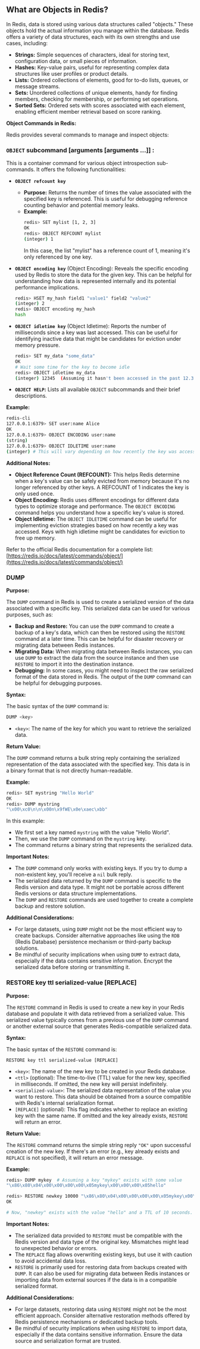 ## What are Objects in Redis?

In Redis, data is stored using various data structures called "objects." These objects hold the actual information you manage within the database. Redis offers a variety of data structures, each with its own strengths and use cases, including:

- **Strings:** Simple sequences of characters, ideal for storing text, configuration data, or small pieces of information.
- **Hashes:** Key-value pairs, useful for representing complex data structures like user profiles or product details.
- **Lists:** Ordered collections of elements, good for to-do lists, queues, or message streams.
- **Sets:** Unordered collections of unique elements, handy for finding members, checking for membership, or performing set operations.
- **Sorted Sets:** Ordered sets with scores associated with each element, enabling efficient member retrieval based on score ranking.

**Object Commands in Redis:**

Redis provides several commands to manage and inspect objects:

### **`OBJECT` subcommand [arguments [arguments ...]] :** 
This is a container command for various object introspection sub-commands. It offers the following functionalities:
- **`OBJECT refcount key`**
   - **Purpose:** Returns the number of times the value associated with the specified key is referenced. This is useful for debugging reference counting behavior and potential memory leaks.
   - **Example:**
     ```bash
     redis> SET mylist [1, 2, 3]
     OK
     redis> OBJECT REFCOUNT mylist
     (integer) 1
     ```
     In this case, the list "mylist" has a reference count of 1, meaning it's only referenced by one key.

- **`OBJECT encoding key`** (Object Encoding): Reveals the specific encoding used by Redis to store the data for the given key. This can be helpful for understanding how data is represented internally and its potential performance implications.

  ```bash
  redis> HSET my_hash field1 "value1" field2 "value2"
  (integer) 2
  redis> OBJECT encoding my_hash
  hash
  ```

- **`OBJECT idletime key`** (Object Idletime): Reports the number of milliseconds since a key was last accessed. This can be useful for identifying inactive data that might be candidates for eviction under memory pressure.

  ```bash
  redis> SET my_data "some_data"
  OK
  # Wait some time for the key to become idle
  redis> OBJECT idletime my_data
  (integer) 12345  (Assuming it hasn't been accessed in the past 12.345 seconds)
  ```

- **`OBJECT HELP`:** Lists all available `OBJECT` subcommands and their brief descriptions.


**Example:**

```bash
redis-cli
127.0.0.1:6379> SET user:name Alice
OK
127.0.0.1:6379> OBJECT ENCODING user:name
(string)
127.0.0.1:6379> OBJECT IDLETIME user:name
(integer) # This will vary depending on how recently the key was accessed
```

**Additional Notes:**

- **Object Reference Count (REFCOUNT):** This helps Redis determine when a key's value can be safely evicted from memory because it's no longer referenced by other keys. A REFCOUNT of 1 indicates the key is only used once.
- **Object Encoding:** Redis uses different encodings for different data types to optimize storage and performance. The `OBJECT ENCODING` command helps you understand how a specific key's value is stored.
- **Object Idletime:** The `OBJECT IDLETIME` command can be useful for implementing eviction strategies based on how recently a key was accessed. Keys with high idletime might be candidates for eviction to free up memory.

Refer to the official Redis documentation for a complete list: [https://redis.io/docs/latest/commands/object/](https://redis.io/docs/latest/commands/object/)


### DUMP <keys>
**Purpose:**

The `DUMP` command in Redis is used to create a serialized version of the data associated with a specific key. This serialized data can be used for various purposes, such as:

- **Backup and Restore:** You can use the `DUMP` command to create a backup of a key's data, which can then be restored using the `RESTORE` command at a later time. This can be helpful for disaster recovery or migrating data between Redis instances.
- **Migrating Data:** When migrating data between Redis instances, you can use `DUMP` to extract the data from the source instance and then use `RESTORE` to import it into the destination instance.
- **Debugging:** In some cases, you might need to inspect the raw serialized format of the data stored in Redis. The output of the `DUMP` command can be helpful for debugging purposes.

**Syntax:**

The basic syntax of the `DUMP` command is:

```bash
DUMP <key>
```

- `<key>`: The name of the key for which you want to retrieve the serialized data.

**Return Value:**

The `DUMP` command returns a bulk string reply containing the serialized representation of the data associated with the specified key. This data is in a binary format that is not directly human-readable.

**Example:**

```bash
redis> SET mystring "Hello World"
OK
redis> DUMP mystring
"\x00\xc0\n\n\x00n\x9fWE\x0e\xaec\xbb"
```

In this example:

- We first set a key named `mystring` with the value "Hello World".
- Then, we use the `DUMP` command on the `mystring` key.
- The command returns a binary string that represents the serialized data.

**Important Notes:**

- The `DUMP` command only works with existing keys. If you try to dump a non-existent key, you'll receive a `nil` bulk reply.
- The serialized data returned by the `DUMP` command is specific to the Redis version and data type. It might not be portable across different Redis versions or data structure implementations.
- The `DUMP` and `RESTORE` commands are used together to create a complete backup and restore solution.

**Additional Considerations:**

- For large datasets, using `DUMP` might not be the most efficient way to create backups. Consider alternative approaches like using the `RDB` (Redis Database) persistence mechanism or third-party backup solutions.
- Be mindful of security implications when using `DUMP` to extract data, especially if the data contains sensitive information. Encrypt the serialized data before storing or transmitting it.



### RESTORE key ttl serialized-value [REPLACE]
**Purpose:**

The `RESTORE` command in Redis is used to create a new key in your Redis database and populate it with data retrieved from a serialized value. This serialized value typically comes from a previous use of the `DUMP` command or another external source that generates Redis-compatible serialized data.

**Syntax:**

The basic syntax of the `RESTORE` command is:

```
RESTORE key ttl serialized-value [REPLACE]
```

- `<key>`: The name of the new key to be created in your Redis database.
- `<ttl>` (optional): The time-to-live (TTL) value for the new key, specified in milliseconds. If omitted, the new key will persist indefinitely.
- `<serialized-value>`: The serialized data representation of the value you want to restore. This data should be obtained from a source compatible with Redis's internal serialization format.
- `[REPLACE]` (optional): This flag indicates whether to replace an existing key with the same name. If omitted and the key already exists, `RESTORE` will return an error.

**Return Value:**

The `RESTORE` command returns the simple string reply `"OK"` upon successful creation of the new key. If there's an error (e.g., key already exists and `REPLACE` is not specified), it will return an error message.

**Example:**

```bash
redis> DUMP mykey  # Assuming a key "mykey" exists with some value
"\x86\x80\x04\x00\x00\x00\x00\x05mykey\x00\x00\x00\x05hello"

redis> RESTORE newkey 10000 "\x86\x80\x04\x00\x00\x00\x00\x05mykey\x00\x00\x00\x05hello"
OK

# Now, "newkey" exists with the value "hello" and a TTL of 10 seconds.
```

**Important Notes:**

- The serialized data provided to `RESTORE` must be compatible with the Redis version and data type of the original key. Mismatches might lead to unexpected behavior or errors.
- The `REPLACE` flag allows overwriting existing keys, but use it with caution to avoid accidental data loss.
- `RESTORE` is primarily used for restoring data from backups created with `DUMP`. It can also be used for migrating data between Redis instances or importing data from external sources if the data is in a compatible serialized format.

**Additional Considerations:**

- For large datasets, restoring data using `RESTORE` might not be the most efficient approach. Consider alternative restoration methods offered by Redis persistence mechanisms or dedicated backup tools.
- Be mindful of security implications when using `RESTORE` to import data, especially if the data contains sensitive information. Ensure the data source and serialization format are trusted.